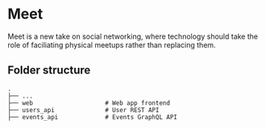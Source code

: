 # Meet

Meet is a new take on social networking, where technology should take the role of faciliating physical meetups rather than replacing them.

## Folder structure

```
.
├── ...
├── web                    # Web app frontend
├── users_api              # User REST API
├── events_api             # Events GraphQL API
```